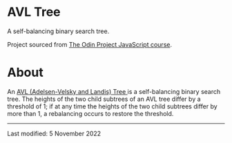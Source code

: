 # AVL Tree

A self-balancing binary search tree.

Project sourced from [The Odin Project JavaScript course](https://www.theodinproject.com/lessons/javascript-binary-search-trees).

# About

An [AVL (Adelsen-Velsky and Landis) Tree ](https://en.wikipedia.org/wiki/AVL_tree) is a self-balancing binary search tree. The heights of the two child subtrees of an AVL tree differ by a threshold of 1; if at any time the heights of the two child subtrees differ by more than 1, a rebalancing occurs to restore the threshold.

---

Last modified: 5 November 2022